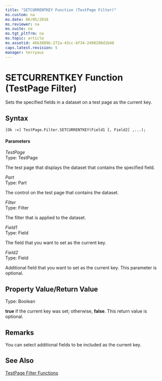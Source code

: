 ```yaml
---
title: "SETCURRENTKEY Function (TestPage Filter)"
ms.custom: na
ms.date: 06/05/2016
ms.reviewer: na
ms.suite: na
ms.tgt_pltfrm: na
ms.topic: article
ms.assetid: 46b3889b-272a-43cc-bf34-2498280d1b48
caps.latest.revision: 5
manager: terryaus
---
```

# SETCURRENTKEY Function (TestPage Filter)
Sets the specified fields in a dataset on a test page as the current key.  
  
## Syntax  
  
```  
[Ok :=] TestPage.Filter.SETCURRENTKEY(Field1 [, Field2] ,...);  
```  
  
#### Parameters  
 *TestPage*  
 Type: TestPage  
  
 The test page that displays the dataset that contains the specified field.  
  
 *Part*  
 Type: Part  
  
 The control on the test page that contains the dataset.  
  
 *Filter*  
 Type: Filter  
  
 The filter that is applied to the dataset.  
  
 *Field1*  
 Type: Field  
  
 The field that you want to set as the current key.  
  
 *Field2*  
 Type: Field  
  
 Additional field that you want to set as the current key. This parameter is optional.  
  
## Property Value\/Return Value  
 Type: Boolean  
  
 **true** if the current key was set; otherwise, **false**. This return value is optional.  
  
## Remarks  
 You can select additional fields to be included as the current key.  
  
## See Also  
 [TestPage Filter Functions](TestPage-Filter-Functions.md)